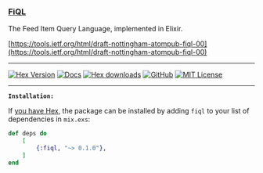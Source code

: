 ### [FiQL](#)

The Feed Item Query Language, implemented in Elixir.


[https://tools.ietf.org/html/draft-nottingham-atompub-fiql-00](https://tools.ietf.org/html/draft-nottingham-atompub-fiql-00)
___



[![Hex Version](https://img.shields.io/hexpm/v/fiql.svg?style=flat-square)](https://hex.pm/packages/fiql) [![Docs](https://img.shields.io/badge/api-docs-orange.svg?style=flat-square)](https://hexdocs.pm/fiql) [![Hex downloads](https://img.shields.io/hexpm/dt/fiql.svg?style=flat-square)](https://hex.pm/packages/fiql) [![GitHub](https://img.shields.io/badge/vcs-GitHub-blue.svg?style=flat-square)](https://github.com/ertgl/fiql) [![MIT License](https://img.shields.io/hexpm/l/fiql.svg?style=flat-square)](LICENSE.txt)

---

**`Installation:`**

If [you have Hex](https://hex.pm), the package can be installed
by adding `fiql` to your list of dependencies in `mix.exs`:

```elixir
def deps do
	[
		{:fiql, "~> 0.1.0"},
	]
end
```
